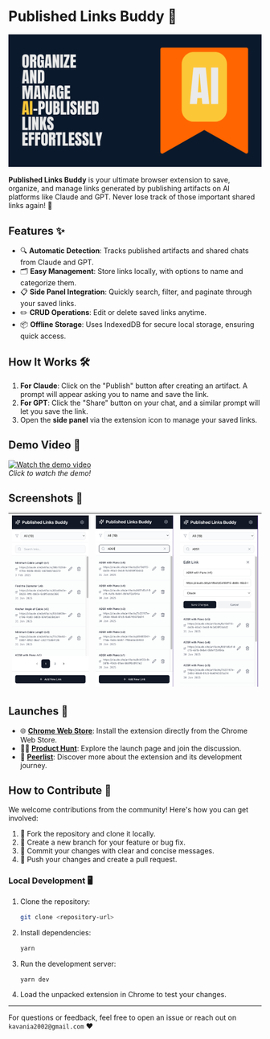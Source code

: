 # Published Links Buddy 🚀

![Published Links Buddy Banner](/docs/images/banner.png)

**Published Links Buddy** is your ultimate browser extension to save, organize, and manage links generated by publishing artifacts on AI platforms like Claude and GPT. Never lose track of those important shared links again! 🎉

## Features ✨

- 🔍 **Automatic Detection**: Tracks published artifacts and shared chats from Claude and GPT.  
- 🗂️ **Easy Management**: Store links locally, with options to name and categorize them.  
- 📋 **Side Panel Integration**: Quickly search, filter, and paginate through your saved links.  
- ✏️ **CRUD Operations**: Edit or delete saved links anytime.  
- 📦 **Offline Storage**: Uses IndexedDB for secure local storage, ensuring quick access.

## How It Works 🛠️

1. **For Claude**: Click on the "Publish" button after creating an artifact. A prompt will appear asking you to name and save the link.  
2. **For GPT**: Click the "Share" button on your chat, and a similar prompt will let you save the link.  
3. Open the **side panel** via the extension icon to manage your saved links.

## Demo Video 🎥

[![Watch the demo video](https://i9.ytimg.com/vi_webp/McVH9pbbvPs/mq3.webp?sqp=CNDlgb0G-oaymwEmCMACELQB8quKqQMa8AEB-AH-CIAC0AWKAgwIABABGH8gWiggMA8=&rs=AOn4CLBDczjqSXM83JkRXtbVrzFB9MlCBw)](https://www.youtube.com/watch?v=McVH9pbbvPs)  
*Click to watch the demo!*

## Screenshots 📸

| ![Side Panel](./docs/images/sidepanel.png) | ![Search](./docs/images/sidepanel2.png) | ![Edit Link](./docs/images/sidepanel3.png) |
|-------------------------------------------|-----------------------------------------|--------------------------------------------|

## Launches 🚀

- 🌐 **[Chrome Web Store](https://chromewebstore.google.com/detail/published-links-buddy/bfkddlhomeodckdpjfbnjbpogbhdoeke)**: Install the extension directly from the Chrome Web Store.  
- 🐱‍💻 **[Product Hunt](https://www.producthunt.com/products/published-links-buddy/)**: Explore the launch page and join the discussion.  
- 🌟 **[Peerlist](https://peerlist.io/kavania2002/project/published-links-buddy)**: Discover more about the extension and its development journey.

## How to Contribute 🤝

We welcome contributions from the community! Here's how you can get involved:

1. 🍴 Fork the repository and clone it locally.  
2. 🌱 Create a new branch for your feature or bug fix.  
3. 💾 Commit your changes with clear and concise messages.  
4. 🔄 Push your changes and create a pull request.  

### Local Development 🖥️

1. Clone the repository:
   ```bash
   git clone <repository-url>
   ```
2. Install dependencies:
   ```bash
   yarn
   ```
3. Run the development server:
   ```bash
   yarn dev
   ```
4. Load the unpacked extension in Chrome to test your changes.

---

For questions or feedback, feel free to open an issue or reach out on `kavania2002@gmail.com` ❤️
